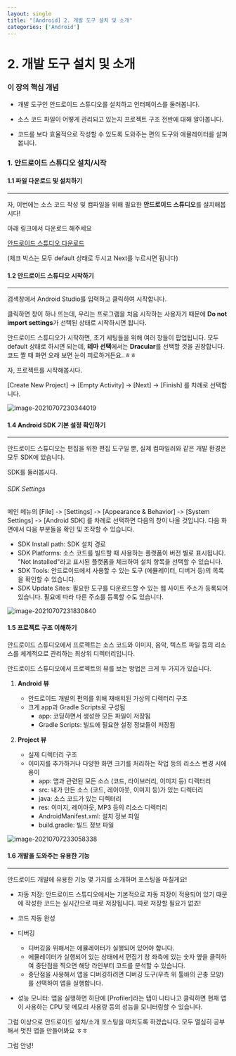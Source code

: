 ```yaml
---
layout: single
title: "[Android] 2. 개발 도구 설치 및 소개"
categories: ['Android']
---
```




# 2. 개발 도구 설치 및 소개

### 이 장의 핵심 개념

* 개발 도구인 안드로이드 스튜디오를 설치하고 인터페이스를 둘러봅니다. 

* 소스 코드 파일이 어떻게 관리되고 있는지 프로젝트 구조 전반에 대해 알아봅니다. 

* 코드를 보다 효율적으로 작성할 수 있도록 도와주는 편의 도구와 에뮬레이터를 살펴봅니다. 

  


### 1. 안드로이드 스튜디오 설치/시작

#### 1.1 파일 다운로드 및 설치하기

---

자, 이번에는 소스 코드 작성 및 컴파일을 위해 필요한 **안드로이드 스튜디오**를 설치해봅시다!

아래 링크에서 다운로드 해주세요



[안드로이드 스튜디오 다운로드](https://developer.android.com/studio)



(체크 박스는 모두 default 상태로 두시고 Next를 누르시면 됩니다)



#### 1.2 안드로이드 스튜디오 시작하기

---

검색창에서  Android Studio를 입력하고 클릭하여 시작합니다. 

클릭하면 창이 하나 뜨는데, 우리는 프로그램을 처음 시작하는 사용자기 때문에 **Do not import settings**가 선택된 상태로 시작하시면 됩니다. 

안드로이드 스튜디오가 시작하면, 초기 세팅들을 위해 여러 창들이 팝업됩니다. 모두 default 상태로 하시면 되는데, **테마 선택**에서는 **Dracular**를 선택할 것을 권장합니다. 코드 짤 때 화면 오래 보면 눈이 피로하거든요..ㅎㅎ



자, 프로젝트를 시작해봅시다. 

[Create New Project] -> [Empty Activity] -> [Next] -> [Finish] 를 차례로 선택합니다. 

![image-20210707230344019](../assets/images/Android/Chapter%202/image-20210707230344019.png)



#### 1.4 Android SDK 기본 설정 확인하기

---

안드로이드 스튜디오는 편집을 위한 편집 도구일 뿐, 실제 컴파일러와 같은 개발 환경은 모두 SDK에 있습니다. 

SDK를 둘러봅시다. 



###### SDK Settings

메인 메뉴의 [File] -> [Settings] -> [Appearance & Behavior] -> [System Settings] -> [Android SDK] 를 차례로 선택하면 다음의 창이 나올 것입니다. 다음 화면에서 다음 부분들을 확인 및 조작할 수 있습니다. 

* SDK Install path: SDK 설치 경로
* SDK Platforms: 소스 코드를 빌드할 때 사용하는 플랫폼이 버전 별로 표시됩니다. "Not Installed"라고 표시된 플랫폼을 체크하여 설치 항목을 선택할 수 있습니다. 
* SDK Tools: 안드로이드에서 사용할 수 있는 도구 (에뮬레이터, 디버거 등)의 목록을 확인할 수 있습니다. 
* SDK Update Sites: 필요한 도구를 다운로드할 수 있는 웹 사이트 주소가 등록되어 있습니다. 필요에 따라 다른 주소를 등록할 수도 있습니다. 

![image-20210707231830840](../assets/images/Android/Chapter%202/image-20210707231830840.png)



#### 1.5 프로젝트 구조 이해하기

안드로이드 스튜디오에서 프로젝트는 소스 코드와 이미지, 음악, 텍스트 파일 등의 리소스를 체계적으로 관리하는 최상위 디렉터리입니다. 



안드로이드 스튜디오에서 프로젝트의 뷰를 보는 방법은 크게 두 가지가 있습니다. 

1. **Android 뷰**
   * 안드로이드 개발의 편의를 위해 재배치된 가상의 디렉터리 구조
   * 크게 app과 Gradle Scripts로 구성됨
     * app: 코딩하면서 생성한 모든 파일이 저장됨
     * Gradle Scripts: 빌드에 필요한 설정 정보들이 저장됨

2. **Project 뷰**
   * 실제 디렉터리 구조
   * 이미지를 추가하거나 다양한 화면 크기를 처리하는 작업 등의 리소스 변경 시에 용이
     * app: 앱과 관련된 모든 소스 (코드, 라이브러리, 이미지 등) 디렉터리
     * src: 내가 만든 소스 (코드, 레이아웃, 이미지 등)가 있는 디렉터리
     * java: 소스 코드가 있는 디렉터리
     * res: 이미지, 레이아웃, MP3 등의 리소스 디렉터리
     * AndroidManifest.xml: 설치 정보 파일
     * build.gradle: 빌드 정보 파일

![image-20210707233058338](../assets/images/Android/Chapter%202/image-20210707233058338.png)



#### 1.6 개발을 도와주는 유용한 기능

---

안드로이드 개발에 유용한 기능 몇 가지를 소개하며 포스팅을 마칠게요!



* 자동 저장: 안드로이드 스튜디오에서는 기본적으로 자동 저장이 적용되어 있기 때문에 작성한 코드는 실시간으로 따로 저장됩니다. 따로 저장할 필요가 없죠!
* 코드 자동 완성
* 디버깅
  * 디버깅을 위해서는 에뮬레이터가 실행되어 있어야 합니다. 
  * 에뮬레이터가 실행되어 있는 상태에서 편집기 창 좌측에 있는 숫자 옆을 클릭하여 중단점을 찍으면 해당 라인부터 코드를 분석할 수 있습니다. 
  * 중단점을 사용해서 앱을 디버깅하려면 디버깅 도구(우측 위 툴바의 곤충 모양)를 선택하여 앱을 실행합니다. 

* 성능 모니터: 앱을 실행하면 하단에 [Profiler]라는 탭이 나타나고 클릭하면 현재 앱이 사용하는 CPU 및 메모리 사용량 등의 성능을 모니터링할 수 있습니다. 



그럼 이상으로 안드로이드 설치/소개 포스팅을 마치도록 하겠습니다. 모두 열심히 공부해서 멋진 앱을 만들어봐요 ㅎㅎ



그럼 안녕!
